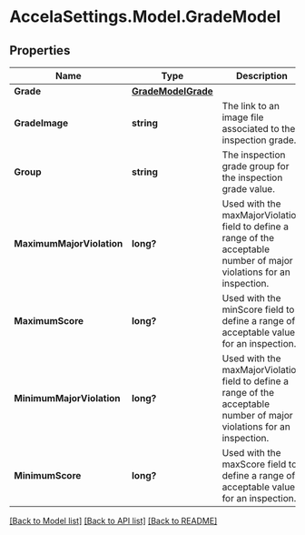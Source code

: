 # AccelaSettings.Model.GradeModel
## Properties

Name | Type | Description | Notes
------------ | ------------- | ------------- | -------------
**Grade** | [**GradeModelGrade**](GradeModelGrade.md) |  | [optional] 
**GradeImage** | **string** | The link to an image file associated to the inspection grade. | [optional] 
**Group** | **string** | The inspection grade group for the inspection grade value. | [optional] 
**MaximumMajorViolation** | **long?** |  Used with the maxMajorViolation field to define a range of the acceptable number of major violations for an inspection. | [optional] 
**MaximumScore** | **long?** |  Used with the minScore field to define a range of acceptable values for an inspection. | [optional] 
**MinimumMajorViolation** | **long?** |  Used with the maxMajorViolation field to define a range of the acceptable number of major violations for an inspection. | [optional] 
**MinimumScore** | **long?** |  Used with the maxScore field to define a range of acceptable values for an inspection. | [optional] 

[[Back to Model list]](../README.md#documentation-for-models) [[Back to API list]](../README.md#documentation-for-api-endpoints) [[Back to README]](../README.md)

